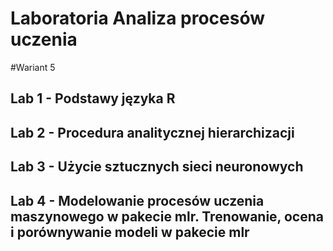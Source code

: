 # Laboratoria Analiza procesów uczenia

#Wariant 5

## Lab 1 - Podstawy języka R

## Lab 2 - Procedura analitycznej hierarchizacji

## Lab 3 - Użycie sztucznych sieci neuronowych

## Lab 4 - Modelowanie procesów uczenia maszynowego w pakecie mlr. Trenowanie, ocena i porównywanie modeli w pakecie mlr